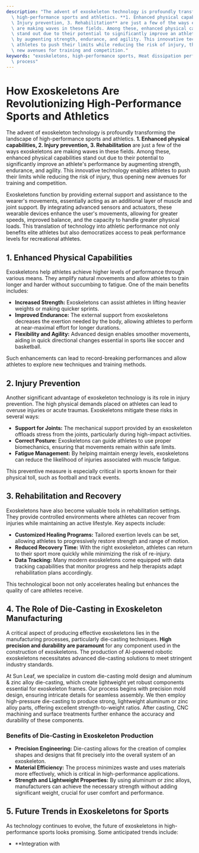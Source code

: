 ```yaml
---
description: "The advent of exoskeleton technology is profoundly transforming the landscape of\
  \ high-performance sports and athletics. **1. Enhanced physical capabilities, 2.\
  \ Injury prevention, 3. Rehabilitation** are just a few of the ways exoskeletons\
  \ are making waves in these fields. Among these, enhanced physical capabilities\
  \ stand out due to their potential to significantly improve an athlete's performance\
  \ by augmenting strength, endurance, and agility. This innovative technology enables\
  \ athletes to push their limits while reducing the risk of injury, thus opening\
  \ new avenues for training and competition."
keywords: "exoskeletons, high-performance sports, Heat dissipation performance, Die casting\
  \ process"
---
```

# How Exoskeletons Are Revolutionizing High-Performance Sports and Athletics

The advent of exoskeleton technology is profoundly transforming the landscape of high-performance sports and athletics. **1. Enhanced physical capabilities, 2. Injury prevention, 3. Rehabilitation** are just a few of the ways exoskeletons are making waves in these fields. Among these, enhanced physical capabilities stand out due to their potential to significantly improve an athlete's performance by augmenting strength, endurance, and agility. This innovative technology enables athletes to push their limits while reducing the risk of injury, thus opening new avenues for training and competition.

Exoskeletons function by providing external support and assistance to the wearer's movements, essentially acting as an additional layer of muscle and joint support. By integrating advanced sensors and actuators, these wearable devices enhance the user's movements, allowing for greater speeds, improved balance, and the capacity to handle greater physical loads. This translation of technology into athletic performance not only benefits elite athletes but also democratizes access to peak performance levels for recreational athletes.

## **1. Enhanced Physical Capabilities**

Exoskeletons help athletes achieve higher levels of performance through various means. They amplify natural movements and allow athletes to train longer and harder without succumbing to fatigue. One of the main benefits includes:

- **Increased Strength:** Exoskeletons can assist athletes in lifting heavier weights or making quicker sprints.
- **Improved Endurance:** The external support from exoskeletons decreases the exertion needed by the body, allowing athletes to perform at near-maximal effort for longer durations.
- **Flexibility and Agility:** Advanced design enables smoother movements, aiding in quick directional changes essential in sports like soccer and basketball.

Such enhancements can lead to record-breaking performances and allow athletes to explore new techniques and training methods.

## **2. Injury Prevention**

Another significant advantage of exoskeleton technology is its role in injury prevention. The high physical demands placed on athletes can lead to overuse injuries or acute traumas. Exoskeletons mitigate these risks in several ways:

- **Support for Joints:** The mechanical support provided by an exoskeleton offloads stress from the joints, particularly during high-impact activities.
- **Correct Posture:** Exoskeletons can guide athletes to use proper biomechanics, ensuring that movements remain within safe limits.
- **Fatigue Management:** By helping maintain energy levels, exoskeletons can reduce the likelihood of injuries associated with muscle fatigue.

This preventive measure is especially critical in sports known for their physical toll, such as football and track events.

## **3. Rehabilitation and Recovery**

Exoskeletons have also become valuable tools in rehabilitation settings. They provide controlled environments where athletes can recover from injuries while maintaining an active lifestyle. Key aspects include:

- **Customized Healing Programs:** Tailored exertion levels can be set, allowing athletes to progressively restore strength and range of motion.
- **Reduced Recovery Time:** With the right exoskeleton, athletes can return to their sport more quickly while minimizing the risk of re-injury.
- **Data Tracking:** Many modern exoskeletons come equipped with data tracking capabilities that monitor progress and help therapists adapt rehabilitation plans accordingly.

This technological boon not only accelerates healing but enhances the quality of care athletes receive.

## **4. The Role of Die-Casting in Exoskeleton Manufacturing**

A critical aspect of producing effective exoskeletons lies in the manufacturing processes, particularly die-casting techniques. **High precision and durability are paramount** for any component used in the construction of exoskeletons. The production of AI-powered robotic exoskeletons necessitates advanced die-casting solutions to meet stringent industry standards. 

At Sun Leaf, we specialize in custom die-casting mold design and aluminum & zinc alloy die-casting, which create lightweight yet robust components essential for exoskeleton frames. Our process begins with precision mold design, ensuring intricate details for seamless assembly. We then employ high-pressure die-casting to produce strong, lightweight aluminum or zinc alloy parts, offering excellent strength-to-weight ratios. After casting, CNC machining and surface treatments further enhance the accuracy and durability of these components.

### **Benefits of Die-Casting in Exoskeleton Production**

- **Precision Engineering:** Die-casting allows for the creation of complex shapes and designs that fit precisely into the overall system of an exoskeleton.
- **Material Efficiency:** The process minimizes waste and uses materials more effectively, which is critical in high-performance applications.
- **Strength and Lightweight Properties:** By using aluminum or zinc alloys, manufacturers can achieve the necessary strength without adding significant weight, crucial for user comfort and performance.

## **5. Future Trends in Exoskeletons for Sports**

As technology continues to evolve, the future of exoskeletons in high-performance sports looks promising. Some anticipated trends include:

- **Integration with
